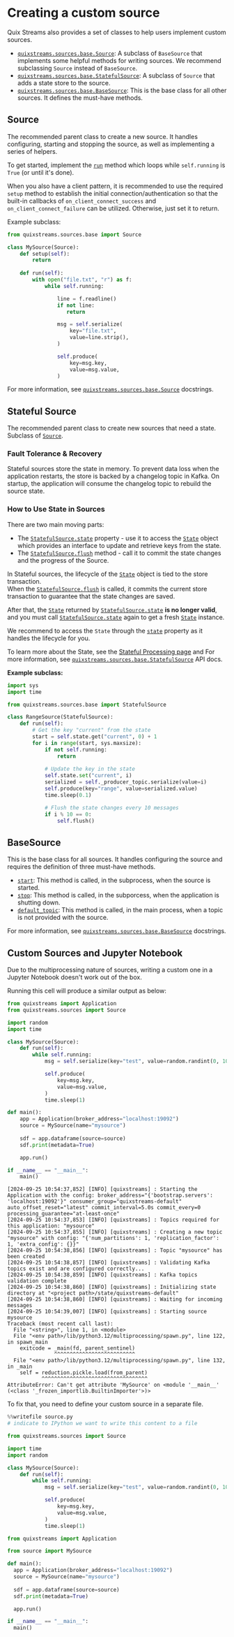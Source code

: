 # Creating a custom source

Quix Streams also provides a set of classes to help users implement custom sources.

* [`quixstreams.sources.base.Source`](../../api-reference/sources.md#source): A subclass of `BaseSource` that implements some helpful methods for writing sources. We recommend subclassing `Source` instead of `BaseSource`.
* [`quixstreams.sources.base.StatefulSource`](../../api-reference/sources.md#statefulsource): A subclass of `Source` that adds a state store to the source.
* [`quixstreams.sources.base.BaseSource`](../../api-reference/sources.md#basesource): This is the base class for all other sources. It defines the must-have methods.

## Source

The recommended parent class to create a new source. It handles configuring, starting and stopping the source, as well as implementing a series of helpers.

To get started, implement the [`run`](../../api-reference/sources.md#sourcerun) method 
which loops while `self.running` is `True` (or until it's done).

When you also have a client pattern, it is recommended to use the required `setup` 
method to establish the initial connection/authentication so that the built-in callbacks 
of `on_client_connect_success` and `on_client_connect_failure` can be utilized. 
Otherwise, just set it to return.

Example subclass:

```python
from quixstreams.sources.base import Source

class MySource(Source):
    def setup(self):
        return
    
    def run(self):
        with open("file.txt", "r") as f:
            while self.running:

                line = f.readline()
                if not line:
                   return

                msg = self.serialize(
                    key="file.txt",
                    value=line.strip(),
                )

                self.produce(
                    key=msg.key,
                    value=msg.value,
                )
```

For more information, see [`quixstreams.sources.base.Source`](../../api-reference/sources.md#source) docstrings.

## Stateful Source

The recommended parent class to create new sources that need a state. Subclass of [`Source`](custom-sources.md#source). 

### Fault Tolerance & Recovery
Stateful sources store the state in memory.
To prevent data loss when the application restarts, the store is backed by a changelog topic in Kafka. 
On startup, the application will consume the changelog topic to rebuild the source state.  

### How to Use State in Sources
There are two main moving parts:

- The [`StatefulSource.state`](../../api-reference/sources.md#statefulsourcestate) property - use it to access the [`State`](../../api-reference/state.md#state) object which provides an interface to update and retrieve keys from the state. 
- The [`StatefulSource.flush`](../../api-reference/sources.md#statefulsourceflush) method - call it to commit the state changes and the progress of the Source.


In Stateful sources, the lifecycle of the [`State`](../../api-reference/state.md#state) object is tied to the store transaction.  
When the [`StatefulSource.flush`](../../api-reference/sources.md#statefulsourceflush) is called, it commits the current store transaction to guarantee that the state changes are saved. 

After that, the [`State`](../../api-reference/state.md#state) returned by [`StatefulSource.state`](../../api-reference/sources.md#statefulsourcestate) **is no longer valid**, and you must call [`StatefulSource.state`](../../api-reference/sources.md#statefulsourcestate) again to get a fresh [`State`](../../api-reference/state.md#state) instance.

We recommend to access the `State` through the [`state`](../../api-reference/sources.md#statefulsourcestate) property as it handles the lifecycle for you.

To learn more about the State, see the [Stateful Processing page](../../advanced/stateful-processing.md) and For more information, see [`quixstreams.sources.base.StatefulSource`](../../api-reference/sources.md#statefulsource) API docs.


**Example subclass:**

```python
import sys
import time

from quixstreams.sources.base import StatefulSource

class RangeSource(StatefulSource):
    def run(self):
        # Get the key "current" from the state
        start = self.state.get("current", 0) + 1
        for i in range(start, sys.maxsize):
            if not self.running:
                return
            
            # Update the key in the state
            self.state.set("current", i)
            serialized = self._producer_topic.serialize(value=i)
            self.produce(key="range", value=serialized.value)
            time.sleep(0.1)

            # Flush the state changes every 10 messages
            if i % 10 == 0:
                self.flush()
```


## BaseSource

This is the base class for all sources. It handles configuring the source and requires the definition of three must-have methods.

* [`start`](../../api-reference/sources.md#basesourcestart): This method is called, in the subprocess, when the source is started.
* [`stop`](../../api-reference/sources.md#basesourcestop): This method is called, in the subporcess, when the application is shutting down.
* [`default_topic`](../../api-reference/sources.md#basesourcedefault_topic): This method is called, in the main process, when a topic is not provided with the source.

For more information, see [`quixstreams.sources.base.BaseSource`](../../api-reference/sources.md#basesource) docstrings.

## Custom Sources and Jupyter Notebook

Due to the multiprocessing nature of sources, writing a custom one in a Jupyter Notebook doesn't work out of the box.

Running this cell will produce a similar output as below:

```python
from quixstreams import Application
from quixstreams.sources import Source

import random
import time

class MySource(Source):
    def run(self):
        while self.running:
            msg = self.serialize(key="test", value=random.randint(0, 10000))

            self.produce(
                key=msg.key,
                value=msg.value,
            )
            time.sleep(1)

def main():
    app = Application(broker_address="localhost:19092")
    source = MySource(name="mysource")
  
    sdf = app.dataframe(source=source)
    sdf.print(metadata=True)

    app.run()

if __name__ == "__main__":
    main()
```

```
[2024-09-25 10:54:37,852] [INFO] [quixstreams] : Starting the Application with the config: broker_address="{'bootstrap.servers': 'localhost:19092'}" consumer_group="quixstreams-default" auto_offset_reset="latest" commit_interval=5.0s commit_every=0 processing_guarantee="at-least-once"
[2024-09-25 10:54:37,853] [INFO] [quixstreams] : Topics required for this application: "mysource"
[2024-09-25 10:54:37,855] [INFO] [quixstreams] : Creating a new topic "mysource" with config: "{'num_partitions': 1, 'replication_factor': 1, 'extra_config': {}}"
[2024-09-25 10:54:38,856] [INFO] [quixstreams] : Topic "mysource" has been created
[2024-09-25 10:54:38,857] [INFO] [quixstreams] : Validating Kafka topics exist and are configured correctly...
[2024-09-25 10:54:38,859] [INFO] [quixstreams] : Kafka topics validation complete
[2024-09-25 10:54:38,860] [INFO] [quixstreams] : Initializing state directory at "<project path>/state/quixstreams-default"
[2024-09-25 10:54:38,860] [INFO] [quixstreams] : Waiting for incoming messages
[2024-09-25 10:54:39,007] [INFO] [quixstreams] : Starting source mysource
Traceback (most recent call last):
  File "<string>", line 1, in <module>
  File "<env path>/lib/python3.12/multiprocessing/spawn.py", line 122, in spawn_main
    exitcode = _main(fd, parent_sentinel)
               ^^^^^^^^^^^^^^^^^^^^^^^^^^
  File "<env path>/lib/python3.12/multiprocessing/spawn.py", line 132, in _main
    self = reduction.pickle.load(from_parent)
           ^^^^^^^^^^^^^^^^^^^^^^^^^^^^^^^^^^
AttributeError: Can't get attribute 'MySource' on <module '__main__' (<class '_frozen_importlib.BuiltinImporter'>)>
```

To fix that, you need to define your custom source in a separate file.

```python
%%writefile source.py
# indicate to IPython we want to write this content to a file

from quixstreams.sources import Source

import time
import random

class MySource(Source):
    def run(self):
        while self.running:
            msg = self.serialize(key="test", value=random.randint(0, 10000))

            self.produce(
                key=msg.key,
                value=msg.value,
            )
            time.sleep(1)
```

```python
from quixstreams import Application

from source import MySource

def main():
  app = Application(broker_address="localhost:19092")
  source = MySource(name="mysource")
  
  sdf = app.dataframe(source=source)
  sdf.print(metadata=True)

  app.run()

if __name__ == "__main__":
  main()
```
